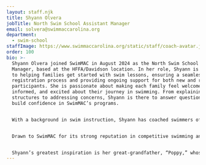 ```yaml
---
layout: staff.njk
title: Shyann Olvera
jobTitle: North Swim School Assistant Manager
email: solvera@swimmaccarolina.org
department:
  - swim-school
staffImage: https://www.swimmaccarolina.org/static/staff/coach-avatar.jpg
order: 100
bio: >-
  Shyann Olvera joined SwimMAC in August 2024 as the North Swim School Assistant
  Manager, based at the HFFA/Davidson location. In her role, Shyann is dedicated
  to helping families get started with swim lessons, ensuring a seamless
  registration process and providing ongoing support for both new and returning
  participants. She is passionate about making each family feel welcome,
  informed, and excited about their journey in swimming. From explaining lesson
  structures to addressing concerns, Shyann is there to answer questions and
  build confidence in SwimMAC’s programs.


  With a background in swim instruction, Shyann has coached swimmers of all skill levels, designing lesson plans and fostering a positive, safety-focused learning environment. She has also been active in various non-profit initiatives, including fundraising for homelessness programs, which has shaped her commitment to community and inclusivity. These experiences have equipped her with valuable skills in coaching, program management, and community building—skills that align perfectly with SwimMAC’s mission to promote excellence in swimming.


  Drawn to SwimMAC for its strong reputation in competitive swimming and athlete development, Shyann was inspired by the organization’s commitment to both technique and performance, as well as the supportive community and growth opportunities it offers. Her “why” for SwimMAC is rooted in her passion for nurturing talent and fostering a love for swimming, with a focus on building character, teamwork, and resilience. Shyann strives to create a positive and inclusive environment where every swimmer feels valued and motivated to reach their full potential.


  Shyann’s greatest inspiration is her great-grandfather, “Poppy,” whose resilience and optimism through challenging times taught her the importance of family, community, and staying true to one’s values. His wisdom and strong spirit continue to guide her, reminding her to embrace every opportunity with gratitude. Born and raised in sunny Riverside, CA, Shyann enjoys bringing her love for community and commitment to personal growth to SwimMAC. Her favorite piece of advice? “Embrace failure as a stepping stone to success.”
---
```

